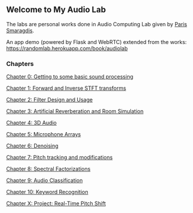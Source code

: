 ## Welcome to My Audio Lab

The labs are personal works done in Audio Computing Lab given by [Paris Smaragdis](https://paris.cs.illinois.edu/).

An app demo (powered by Flask and WebRTC) extended from the works: https://randomlab.herokuapp.com/book/audiolab

### Chapters

[Chapter 0: Getting to some basic sound processing](https://skyrandomlab.github.io/audiolab.github.io/Lab_0.html)

[Chapter 1: Forward and Inverse STFT transforms](https://skyrandomlab.github.io/audiolab.github.io/Lab_1.html)

[Chapter 2: Filter Design and Usage](https://skyrandomlab.github.io/audiolab.github.io/Lab_2.html)

[Chapter 3: Artificial Reverberation and Room Simulation](https://skyrandomlab.github.io/audiolab.github.io/Lab_3.html)

[Chapter 4: 3D Audio](https://skyrandomlab.github.io/audiolab.github.io/Lab_4.html)

[Chapter 5: Microphone Arrays](https://skyrandomlab.github.io/audiolab.github.io/Lab_5.html)

[Chapter 6: Denoising](https://skyrandomlab.github.io/audiolab.github.io/Lab_6.html)

[Chapter 7: Pitch tracking and modifications](https://skyrandomlab.github.io/audiolab.github.io/Lab_7.html)

[Chapter 8: Spectral Factorizations](https://skyrandomlab.github.io/audiolab.github.io/Lab_8.html)

[Chapter 9: Audio Classification](https://skyrandomlab.github.io/audiolab.github.io/Lab_9.html)

[Chapter 10: Keyword Recognition](https://skyrandomlab.github.io/audiolab.github.io/Lab_10.html)

[Chapter X: Project: Real-Time Pitch Shift](https://skyrandomlab.github.io/audiolab.github.io/Lab_X.html)
